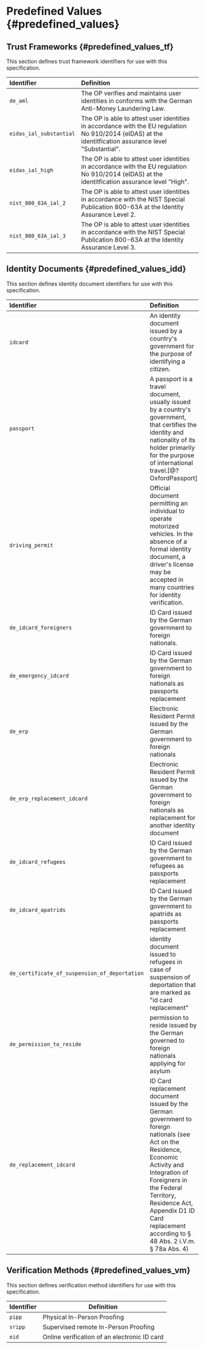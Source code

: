 # Predefined Values {#predefined_values}

## Trust Frameworks {#predefined_values_tf}
This section defines trust framework identifiers for use with this specification.

| Identifier | Definition|
|:------------|:-----------|
|`de_aml`    |The OP verifies and maintains user identities in conforms with the German Anti-Money Laundering Law.|
|`eidas_ial_substantial`| The OP is able to attest user identities in accordance with the EU regulation No 910/2014 (eIDAS) at the identitfication assurance level "Substantial".|
|`eidas_ial_high`|The OP is able to attest user identities in accordance with the EU regulation No 910/2014 (eIDAS) at the identitfication assurance level "High".|
|`nist_800_63A_ial_2`|The OP is able to attest user identities in accordance with the NIST Special Publication 800-63A at the Identity Assurance Level 2.|
|`nist_800_63A_ial_3`|The OP is able to attest user identities in accordance with the NIST Special Publication 800-63A at the Identity Assurance Level 3.|

## Identity Documents {#predefined_values_idd}

This section defines identity document identifiers for use with this specification.

| Identifier | Definition|
|:------------|:-----------|
|`idcard`|An identity document issued by a country's government for the purpose of identifying a citizen.|
|`passport`|A passport is a travel document, usually issued by a country's government, that certifies the identity and nationality of its holder primarily for the purpose of international travel.[@?OxfordPassport]|
|`driving_permit`|Official document permitting an individual to operate motorized vehicles. In the absence of a formal identity document, a driver's license may be accepted in many countries for identity verification.|
|`de_idcard_foreigners`|ID Card issued by the German government to foreign nationals.|
|`de_emergency_idcard`|ID Card issued by the German government to foreign nationals as passports replacement|
|`de_erp`|Electronic Resident Permit issued by the German government to foreign nationals|
|`de_erp_replacement_idcard`|Electronic Resident Permit issued by the German government to foreign nationals as replacement for another identity document|
|`de_idcard_refugees`|ID Card issued by the German government to refugees as passports replacement|
|`de_idcard_apatrids`|ID Card issued by the German government to apatrids as passports replacement|
|`de_certificate_of_suspension_of_deportation`|identity document issued to refugees in case of suspension of deportation that are marked as "id card replacement"|
|`de_permission_to_reside`|permission to reside issued by the German governed to foreign nationals appliying for asylum|
|`de_replacement_idcard`|ID Card replacement document issued by the German government to foreign nationals (see Act on the Residence, Economic Activity and Integration of Foreigners in the Federal Territory, Residence Act, Appendix D1 ID Card replacement according to § 48 Abs. 2 i.V.m. § 78a Abs. 4)|

## Verification Methods {#predefined_values_vm}

This section defines verification method identifiers for use with this specification.

| Identifier | Definition          |
|:------------|---------------------|
|`pipp`|Physical In-Person Proofing|
|`sripp`|Supervised remote In-Person Proofing|
|`eid`|Online verification of an electronic ID card|



